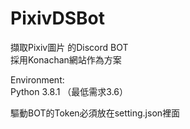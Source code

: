 # PixivDSBot

擷取Pixiv圖片 的Discord BOT  
採用Konachan網站作為方案  

Environment:  
Python 3.8.1 （最低需求3.6）

驅動BOT的Token必須放在setting.json裡面
